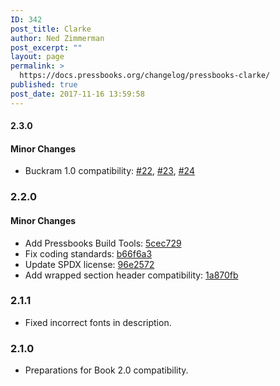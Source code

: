 ```yaml
---
ID: 342
post_title: Clarke
author: Ned Zimmerman
post_excerpt: ""
layout: page
permalink: >
  https://docs.pressbooks.org/changelog/pressbooks-clarke/
published: true
post_date: 2017-11-16 13:59:58
---
```

#### 2.3.0

#### Minor Changes

- Buckram 1.0 compatibility: [#22](https://github.com/pressbooks/pressbooks-clarke/pull/22), [#23](https://github.com/pressbooks/pressbooks-clarke/pull/23), [#24](https://github.com/pressbooks/pressbooks-clarke/pull/24)

### 2.2.0

#### Minor Changes

* Add Pressbooks Build Tools: [5cec729](https://github.com/pressbooks/pressbooks-clarke/commit/5cec72953d5ebdfeb8b527c8d26651b271a1e47c)
* Fix coding standards: [b66f6a3](https://github.com/pressbooks/pressbooks-clarke/commit/b66f6a35b292afc7de5097b4013df80f21a880e7)
* Update SPDX license: [96e2572](https://github.com/pressbooks/pressbooks-clarke/commit/96e257229222228b45c29b9ab91233ac2433af27)
* Add wrapped section header compatibility: [1a870fb](https://github.com/pressbooks/pressbooks-clarke/commit/1a870fb32bbfcb40920a7beda1aeeaaecdb1d198)

### 2.1.1

* Fixed incorrect fonts in description.

### 2.1.0

* Preparations for Book 2.0 compatibility.